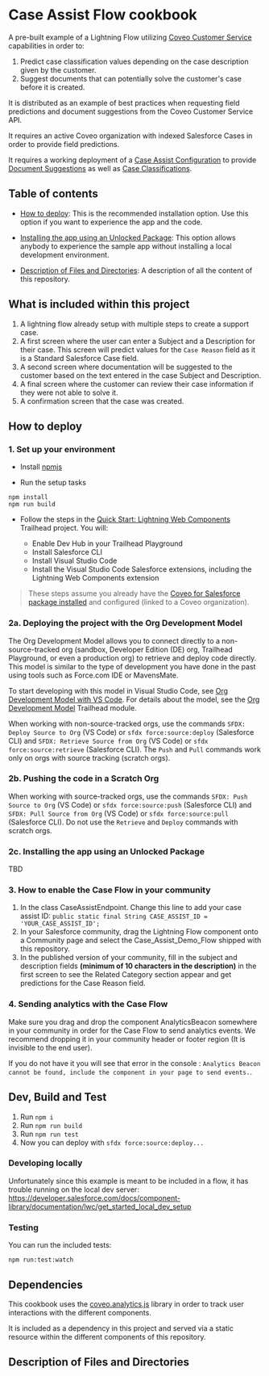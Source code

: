 # Case Assist Flow cookbook

A pre-built example of a Lightning Flow utilizing [Coveo Customer Service](https://docs.coveo.com/en/3327/service/coveo-customer-service) capabilities in order to:

1. Predict case classification values depending on the case description given by the customer.
2. Suggest documents that can potentially solve the customer's case before it is created.

It is distributed as an example of best practices when requesting field predictions and document suggestions from the Coveo Customer Service API.

It requires an active Coveo organization with indexed Salesforce Cases in order to provide field predictions.

It requires a working deployment of a [Case Assist Configuration](https://docs.coveo.com/en/3328/service/manage-case-assist-configurations) to provide [Document Suggestions](https://docs.coveo.com/en/3328/service/manage-case-assist-configurations#configuring-the-document-suggestion-functionality) as well as [Case Classifications](https://docs.coveo.com/en/3328/service/manage-case-assist-configurations#configuring-the-case-classification-functionality).

## Table of contents

- [How to deploy](#how-to-deploy): This is the recommended installation option. Use this option if you want to experience the app and the code.

- [Installing the app using an Unlocked Package](#2c-installing-the-app-using-an-unlocked-package): This option allows anybody to experience the sample app without installing a local development environment.

- [Description of Files and Directories](#description-of-files-and-directories): A description of all the content of this repository.

## What is included within this project

1. A lightning flow already setup with multiple steps to create a support case.
2. A first screen where the user can enter a Subject and a Description for their case. This screen will predict values for the `Case Reason` field as it is a Standard Salesforce Case field.
3. A second screen where documentation will be suggested to the customer based on the text entered in the case Subject and Description.
4. A final screen where the customer can review their case information if they were not able to solve it.
5. A confirmation screen that the case was created.

## How to deploy

### 1. Set up your environment

- Install [npmjs](https://www.npmjs.com/get-npm)

- Run the setup tasks

```
npm install
npm run build
```

- Follow the steps in the [Quick Start: Lightning Web Components](https://trailhead.salesforce.com/content/learn/projects/quick-start-lightning-web-components/) Trailhead project. You will:

  - Enable Dev Hub in your Trailhead Playground
  - Install Salesforce CLI
  - Install Visual Studio Code
  - Install the Visual Studio Code Salesforce extensions, including the Lightning Web Components extension

> These steps assume you already have the [Coveo for Salesforce package installed](https://docs.coveo.com/en/1158/coveo-for-salesforce/getting-started-with-coveo-for-salesforce) and configured (linked to a Coveo organization).

### 2a. Deploying the project with the Org Development Model

The Org Development Model allows you to connect directly to a non-source-tracked org (sandbox, Developer Edition (DE) org, Trailhead Playground, or even a production org) to retrieve and deploy code directly. This model is similar to the type of development you have done in the past using tools such as Force.com IDE or MavensMate.

To start developing with this model in Visual Studio Code, see [Org Development Model with VS Code](https://forcedotcom.github.io/salesforcedx-vscode/articles/user-guide/org-development-model). For details about the model, see the [Org Development Model](https://trailhead.salesforce.com/content/learn/modules/org-development-model) Trailhead module.

When working with non-source-tracked orgs, use the commands `SFDX: Deploy Source to Org` (VS Code) or `sfdx force:source:deploy` (Salesforce CLI) and `SFDX: Retrieve Source from Org` (VS Code) or `sfdx force:source:retrieve` (Salesforce CLI). The `Push` and `Pull` commands work only on orgs with source tracking (scratch orgs).

### 2b. Pushing the code in a Scratch Org

When working with source-tracked orgs, use the commands `SFDX: Push Source to Org` (VS Code) or `sfdx force:source:push` (Salesforce CLI) and `SFDX: Pull Source from Org` (VS Code) or `sfdx force:source:pull` (Salesforce CLI). Do not use the `Retrieve` and `Deploy` commands with scratch orgs.

### 2c. Installing the app using an Unlocked Package

TBD

### 3. How to enable the Case Flow in your community

1. In the class CaseAssistEndpoint. Change this line to add your case assist ID:
   `public static final String CASE_ASSIST_ID = 'YOUR_CASE_ASSIST_ID';`
1. In your Salesforce community, drag the Lightning Flow component onto a Community page and select the Case_Assist_Demo_Flow shipped with this repository.
1. In the published version of your community, fill in the subject and description fields **(minimum of 10 characters in the description)** in the first screen to see the Related Category section appear and get predictions for the Case Reason field.

### 4. Sending analytics with the Case Flow

Make sure you drag and drop the component AnalyticsBeacon somewhere in your community in order for the Case Flow to send analytics events.
We recommend dropping it in your community header or footer region (It is invisible to the end user).

If you do not have it you will see that error in the console : `Analytics Beacon cannot be found, include the component in your page to send events.`.

## Dev, Build and Test

1. Run `npm i`
1. Run `npm run build`
1. Run `npm run test`
1. Now you can deploy with `sfdx force:source:deploy...`

### Developing locally

Unfortunately since this example is meant to be included in a flow, it has trouble running on the local dev server:
https://developer.salesforce.com/docs/component-library/documentation/lwc/get_started_local_dev_setup

### Testing

You can run the included tests:

`npm run:test:watch`

## Dependencies

This cookbook uses the [coveo.analytics.js](https://www.npmjs.com/package/coveo.analytics) library in order to track user interactions with the different components.

It is included as a dependency in this project and served via a static resource within the different components of this repository.

## Description of Files and Directories

